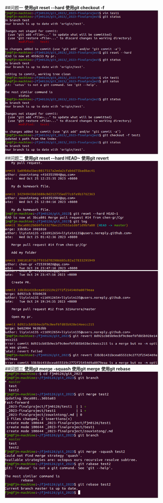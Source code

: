 ##问题一
**使用git reset --hard**
**使用git checkout -f**
![1.1.png](./1.1.png)
##问题二
**使用git reset --hard HEAD~**
**使用git revert**
![2.1.1.png](./2.1.1.png)
![2.2.1.png](./2.2.1.png)
##问题三
**使用git merge -squash**
**使用git merge**
**使用git rebase**
![3.1.png](./3.1.png)
